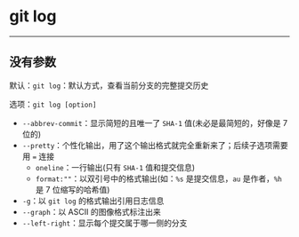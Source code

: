 # git log
---

## 没有参数

默认：`git log`：默认方式，查看当前分支的完整提交历史

选项：`git log [option]`
- `--abbrev-commit`：显示简短的且唯一了 `SHA-1` 值(未必是最简短的，好像是 7 位的)
- `--pretty`：个性化输出，用了这个输出格式就完全重新来了；后续子选项需要用 `=` 连接
	- `oneline`：一行输出(只有 `SHA-1` 值和提交信息)
	- `format:""`：以双引号中的格式输出(如：`%s` 是提交信息，`au` 是作者，`%h` 是 7 位缩写的哈希值)
- `-g`：以 `git log` 的格式输出引用日志信息
- `--graph`：以 ASCII 的图像格式标注出来
- `--left-right`：显示每个提交属于哪一侧的分支